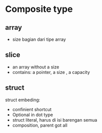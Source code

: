# Composite type

## array
- size bagian dari tipe array

## slice
- an array without a size
- contains: a pointer, a size , a capacity

## struct
struct embeding:
- confinient shortcut
- Optional in dot type
- struct literal, harus di isi barengan semua
- composition, parent got all

